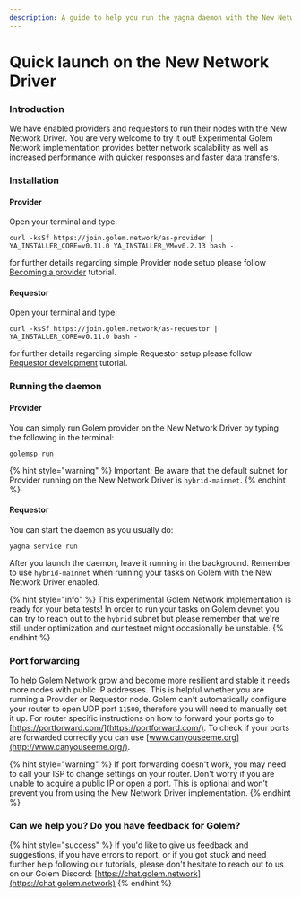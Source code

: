```yaml
---
description: A guide to help you run the yagna daemon with the New Network Driver enabled.
---
```


# Quick launch on the New Network Driver

### Introduction

We have enabled providers and requestors to run their nodes with the New Network Driver. You are very welcome to try it out! Experimental Golem Network implementation provides better network scalability as well as increased performance with quicker responses and faster data transfers.

### Installation

#### Provider

Open your terminal and type:

```
curl -ksSf https://join.golem.network/as-provider | YA_INSTALLER_CORE=v0.11.0 YA_INSTALLER_VM=v0.2.13 bash -
```

for further details regarding simple Provider node setup please follow [Becoming a provider](https://handbook.golem.network/provider-tutorials/provider-tutorial#initial-setup) tutorial.

#### Requestor

Open your terminal and type:

```
curl -ksSf https://join.golem.network/as-requestor | YA_INSTALLER_CORE=v0.11.0 bash -
```

for further details regarding simple Requestor setup please follow [Requestor development](https://handbook.golem.network/requestor-tutorials/flash-tutorial-of-requestor-development#confirm-the-installed-daemons-version) tutorial.

### Running the daemon

#### Provider

You can simply run Golem provider on the New Network Driver by typing the following in the terminal:

```
golemsp run
```

{% hint style="warning" %}
Important: Be aware that the default subnet for Provider running on the New Network Driver is `hybrid-mainnet`.
{% endhint %}

#### Requestor

You can start the daemon as you usually do:

```
yagna service run
```

After you launch the daemon, leave it running in the background. Remember to use `hybrid-mainnet` when running your tasks on Golem with the New Network Driver enabled.

{% hint style="info" %}
This experimental Golem Network implementation is ready for your beta tests! In order to run your tasks on Golem devnet you can try to reach out to the `hybrid` subnet but please remember that we're still under optimization and our testnet might occasionally be unstable.
{% endhint %}

### Port forwarding

To help Golem Network grow and become more resilient and stable it needs more nodes with public IP addresses. This is helpful whether you are running a Provider or Requestor node. Golem can't automatically configure your router to open UDP port `11500`, therefore you will need to manually set it up. For router specific instructions on how to forward your ports go to [https://portforward.com/](https://portforward.com/). To check if your ports are forwarded correctly you can use [www.canyouseeme.org](http://www.canyouseeme.org/).

{% hint style="warning" %}
If port forwarding doesn't work, you may need to call your ISP to change settings on your router. Don't worry if you are unable to acquire a public IP or open a port. This is optional and won’t prevent you from using the New Network Driver implementation.
{% endhint %}

### Can we help you? Do you have feedback for Golem?

{% hint style="success" %}
If you'd like to give us feedback and suggestions, if you have errors to report, or if you got stuck and need further help following our tutorials, please don't hesitate to reach out to us on our Golem Discord: [https://chat.golem.network](https://chat.golem.network)
{% endhint %}

